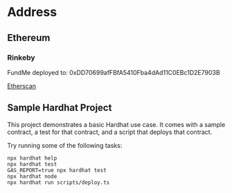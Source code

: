 # Address

<!-- ## Polygon

### Mumbai

FundMe deployed to: 0x662F26b3A3Ddd5E91D5e6B85Fd9E253a873e33E6 -->

## Ethereum

### Rinkeby

<!-- FundMe deployed to: 0x5e0c94e4ace275cc168234b52957f2d7ba4796e6

[Etherscan](https://rinkeby.etherscan.io/address/0x5e0c94e4ace275cc168234b52957f2d7ba4796e6) -->

FundMe deployed to: 0xDD70699afFBfA5410Fba4dAd11C0EBc1D2E7903B

[Etherscan](https://rinkeby.etherscan.io/address/0xDD70699afFBfA5410Fba4dAd11C0EBc1D2E7903B)

## Sample Hardhat Project

This project demonstrates a basic Hardhat use case. It comes with a sample contract, a test for that contract, and a script that deploys that contract.

Try running some of the following tasks:

```shell
npx hardhat help
npx hardhat test
GAS_REPORT=true npx hardhat test
npx hardhat node
npx hardhat run scripts/deploy.ts
```
